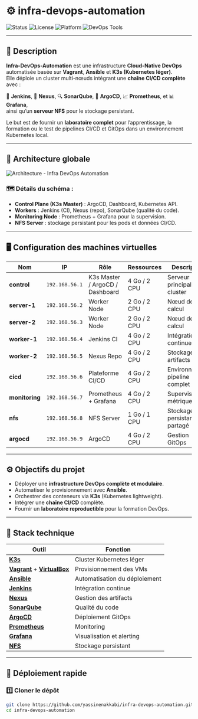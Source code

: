 # ⚙️ infra-devops-automation

![Status](https://img.shields.io/badge/status-active-success?style=flat-square)
![License](https://img.shields.io/badge/license-MIT-blue?style=flat-square)
![Platform](https://img.shields.io/badge/platform-Vagrant%20%7C%20Ansible%20%7C%20K3s-orange?style=flat-square)
![DevOps Tools](https://img.shields.io/badge/stack-Jenkins%20%7C%20ArgoCD%20%7C%20Grafana%20%7C%20SonarQube%20%7C%20Nexus-green?style=flat-square)

---

## 🧭 Description

**Infra-DevOps-Automation** est une infrastructure **Cloud-Native DevOps** automatisée basée sur **Vagrant**, **Ansible** et **K3s (Kubernetes léger)**.  
Elle déploie un cluster multi-nœuds intégrant une **chaîne CI/CD complète** avec :

🧱 **Jenkins**, 🧩 **Nexus**, 🔍 **SonarQube**, 🚀 **ArgoCD**, 📈 **Prometheus**, et 📊 **Grafana**,  
ainsi qu’un **serveur NFS** pour le stockage persistant.  

Le but est de fournir un **laboratoire complet** pour l’apprentissage, la formation ou le test de pipelines CI/CD et GitOps dans un environnement Kubernetes local.

---

## 🧩 Architecture globale

![Architecture - Infra DevOps Automation](A_2D_digital_diagram_depicts_an_infrastructure_for.png)

### 🗺️ Détails du schéma :
- **Control Plane (K3s Master)** : ArgoCD, Dashboard, Kubernetes API.  
- **Workers** : Jenkins (CI), Nexus (repo), SonarQube (qualité du code).  
- **Monitoring Node** : Prometheus + Grafana pour la supervision.  
- **NFS Server** : stockage persistant pour les pods et données CI/CD.  

---

## 🖥️ Configuration des machines virtuelles

| Nom | IP | Rôle | Ressources | Description |
|------|----|------|-------------|--------------|
| **control** | `192.168.56.1` | K3s Master / ArgoCD / Dashboard | 4 Go / 2 CPU | Serveur principal du cluster |
| **server-1** | `192.168.56.2` | Worker Node | 2 Go / 2 CPU | Nœud de calcul |
| **server-2** | `192.168.56.3` | Worker Node | 2 Go / 2 CPU | Nœud de calcul |
| **worker-1** | `192.168.56.4` | Jenkins CI | 4 Go / 2 CPU | Intégration continue |
| **worker-2** | `192.168.56.5` | Nexus Repo | 4 Go / 2 CPU | Stockage des artifacts |
| **cicd** | `192.168.56.6` | Plateforme CI/CD | 4 Go / 2 CPU | Environnement pipeline complet |
| **monitoring** | `192.168.56.7` | Prometheus + Grafana | 4 Go / 2 CPU | Supervision et métriques |
| **nfs** | `192.168.56.8` | NFS Server | 1 Go / 1 CPU | Stockage persistant partagé |
| **argocd** | `192.168.56.9` | ArgoCD | 4 Go / 2 CPU | Gestion GitOps |

---

## ⚙️ Objectifs du projet

- Déployer une **infrastructure DevOps complète et modulaire**.  
- Automatiser le provisionnement avec **Ansible**.  
- Orchestrer des conteneurs via **K3s** (Kubernetes lightweight).  
- Intégrer une **chaîne CI/CD** complète.  
- Fournir un **laboratoire reproductible** pour la formation DevOps.

---

## 🧰 Stack technique

| Outil | Fonction |
|-------|-----------|
| [**K3s**](https://k3s.io) | Cluster Kubernetes léger |
| [**Vagrant**](https://www.vagrantup.com) + [**VirtualBox**](https://www.virtualbox.org) | Provisionnement des VMs |
| [**Ansible**](https://www.ansible.com) | Automatisation du déploiement |
| [**Jenkins**](https://www.jenkins.io) | Intégration continue |
| [**Nexus**](https://www.sonatype.com/products/repository-oss) | Gestion des artifacts |
| [**SonarQube**](https://www.sonarqube.org) | Qualité du code |
| [**ArgoCD**](https://argo-cd.readthedocs.io) | Déploiement GitOps |
| [**Prometheus**](https://prometheus.io) | Monitoring |
| [**Grafana**](https://grafana.com) | Visualisation et alerting |
| [**NFS**](https://wiki.debian.org/NFS) | Stockage persistant |

---

## 🚀 Déploiement rapide

### 1️⃣ Cloner le dépôt
```bash
git clone https://github.com/yassinenakkabi/infra-devops-automation.git
cd infra-devops-automation



